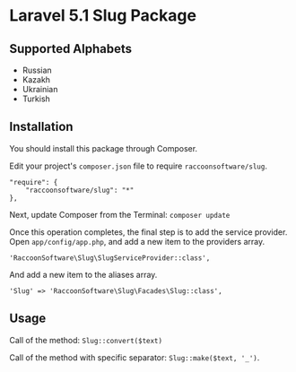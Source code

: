 # Laravel 5.1 Slug Package


## Supported Alphabets

* Russian
* Kazakh
* Ukrainian
* Turkish

## Installation

You should install this package through Composer.

Edit your project's `composer.json` file to require `raccoonsoftware/slug`.

    "require": {
        "raccoonsoftware/slug": "*"
    },

Next, update Composer from the Terminal:
    `composer update`

Once this operation completes, the final step is to add the service provider.
Open `app/config/app.php`, and add a new item to the providers array.

  `'RaccoonSoftware\Slug\SlugServiceProvider::class',`

And add a new item to the aliases array.

  `'Slug' => 'RaccoonSoftware\Slug\Facades\Slug::class',`

## Usage

Call of the method: `Slug::convert($text)`

Call of the method with specific separator: `Slug::make($text, '_')`.